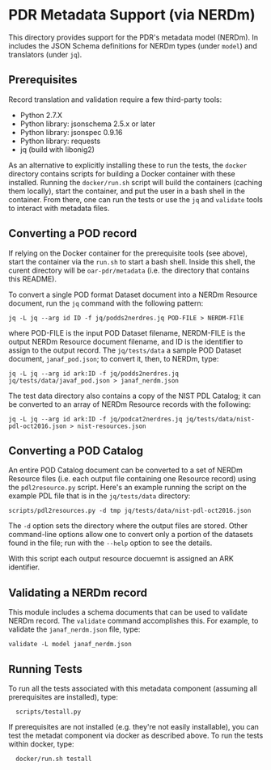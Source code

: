 # PDR Metadata Support (via NERDm)

This directory provides support for the PDR's metadata model
(NERDm). In includes the JSON Schema definitions for NERDm types
(under `model`) and translators (under `jq`).

## Prerequisites

Record translation and validation require a few third-party tools:

* Python 2.7.X
* Python library: jsonschema 2.5.x or later
* Python library: jsonspec 0.9.16
* Python library: requests
* jq (build with libonig2)

As an alternative to explicitly installing these to run the tests, the
`docker` directory contains scripts for building a Docker container
with these installed.  Running the `docker/run.sh` script will build
the containers (caching them locally), start the container, and put
the user in a bash shell in the container.  From there, one can run
the tests or use the `jq` and `validate` tools to interact with
metadata files.  

## Converting a POD record

If relying on the Docker container for the prerequisite tools (see
above), start the container via the `run.sh` to start a bash shell.
Inside this shell, the curent directory will be `oar-pdr/metadata`
(i.e. the directory that contains this README).  

To convert a single POD format Dataset document into a NERDm Resource
document, run the `jq` command with the following pattern:

```
jq -L jq --arg id ID -f jq/podds2nerdres.jq POD-FILE > NERDM-FIlE
```

where POD-FILE is the input POD Dataset filename, NERDM-FILE is the
output NERDm Resource document filename, and ID is the identifier to
assign to the output record.  The `jq/tests/data` a sample
POD Dataset document, `janaf_pod.json`; to convert it, then, to NERDm,
type:

```
jq -L jq --arg id ark:ID -f jq/podds2nerdres.jq jq/tests/data/javaf_pod.json > janaf_nerdm.json
```

The test data directory also contains a copy of the NIST PDL Catalog;
it can be converted to an array of NERDm Resource records with the
following:

```
jq -L jq --arg id ark:ID -f jq/podcat2nerdres.jq jq/tests/data/nist-pdl-oct2016.json > nist-resources.json
```

## Converting a POD Catalog

An entire POD Catalog document can be converted to a set of NERDm
Resource files (i.e. each output file containing one Resource record)
using the `pdl2resource.py` script.  Here's an example running the
script on the example PDL file that is in the `jq/tests/data` directory:

```
scripts/pdl2resources.py -d tmp jq/tests/data/nist-pdl-oct2016.json
```

The `-d` option sets the directory where the output files are stored.
Other command-line options allow one to convert only a portion of the
datasets found in the file; run with the `--help` option to see the
details.

With this script each output resource docuemnt is assigned an ARK
identifier.  

## Validating a NERDm record

This module includes a schema documents that can be used to validate
NERDm record.  The `validate` command accomplishes this.  For example,
to validate the `janaf_nerdm.json` file, type:

```
validate -L model janaf_nerdm.json
```


## Running Tests

To run all the tests associated with this metadata component (assuming
all prerequisites are installed), type:

```
  scripts/testall.py
```

If prerequisites are not installed (e.g. they're not easily
installable), you can test the metadat component via docker as
described above.  To run the tests within docker, type:

```
  docker/run.sh testall
```


